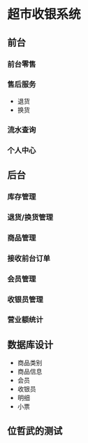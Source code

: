 # 超市收银系统
## 前台
### 前台零售
### 售后服务
- 退货
- 换货
### 流水查询
### 个人中心

## 后台
### 库存管理
### 退货/换货管理
### 商品管理
### 接收前台订单
### 会员管理
### 收银员管理
### 营业额统计

## 数据库设计
- 商品类别
- 商品信息
- 会员
- 收银员
- 明细
- 小票

## 位哲武的测试

